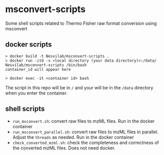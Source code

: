 # msconvert-scripts
Some shell scripts related to Thermo Fisher raw format conversion using msconvert

## docker scripts
```shell
> docker build -t Nesvilab/msconvert-scripts .
> docker run -itd -v <local directory (your data directory)>:/data/ Nesvilab/msconvert-scripts /bin/bash
container_id will appear here

> docker exec -it <container id> bash
```

The script in this repo will be in `/` and your will be in the `/data` directory when you enter the container.

## shell scripts
- `run_msconvert.sh`: convert raw files to mzML files. Run in the docker container
- `run_msconvert_parallel.sh`: convert raw files to mzML files in parallel. Adjust the `threads` as needed. Run in the docker container
- `check_converted_mzml.sh`: check the completeness and correctness of the converted mzML files. Does not need docker.
